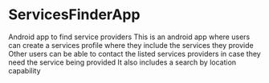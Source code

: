 # ServicesFinderApp
Android app to find service providers
This is an android app where users can create a services profile where they include the services they provide
Other users can be able to contact the listed services providers in case they need the service being provided
It also includes a search by location capability

